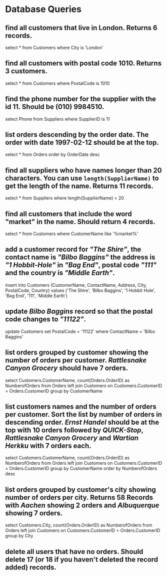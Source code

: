 # Database Queries

## find all customers that live in London. Returns 6 records.

select * from Customers
where City is 'London'

## find all customers with postal code 1010. Returns 3 customers.

select * from Customers
where PostalCode is 1010

## find the phone number for the supplier with the id 11. Should be (010) 9984510.

select Phone from Suppliers
where SupplierID is 11

## list orders descending by the order date. The order with date 1997-02-12 should be at the top.

select * from Orders
order by OrderDate desc

## find all suppliers who have names longer than 20 characters. You can use `length(SupplierName)` to get the length of the name. Returns 11 records.

select * from Suppliers
where length(SupplierName) > 20

## find all customers that include the word "market" in the name. Should return 4 records.

select * from Customers
where CustomerName like '%market%'

## add a customer record for _"The Shire"_, the contact name is _"Bilbo Baggins"_ the address is _"1 Hobbit-Hole"_ in _"Bag End"_, postal code _"111"_ and the country is _"Middle Earth"_.

insert into Customers (CustomerName, ContactName, Address, City, PostalCode, Country)
values ('The Shire', 'Bilbo Baggins', '1 Hobbit Hole', 'Bag End', '111', 'Middle Earth')

## update _Bilbo Baggins_ record so that the postal code changes to _"11122"_.

update Customers
set PostalCode = '11122'
where ContactName = 'Bilbo Baggins'

## list orders grouped by customer showing the number of orders per customer. _Rattlesnake Canyon Grocery_ should have 7 orders.

select Customers.CustomerName, count(Orders.OrderID) as
NumberofOrders from Orders
left join Customers on Customers.CustomerID = Orders.CustomerID
group by CustomerName

## list customers names and the number of orders per customer. Sort the list by number of orders in descending order. _Ernst Handel_ should be at the top with 10 orders followed by _QUICK-Stop_, _Rattlesnake Canyon Grocery_ and _Wartian Herkku_ with 7 orders each.

select Customers.CustomerName, count(Orders.OrderID) as
NumberofOrders from Orders
left join Customers on Customers.CustomerID = Orders.CustomerID
group by CustomerName
order by NumberofOrders desc

## list orders grouped by customer's city showing number of orders per city. Returns 58 Records with _Aachen_ showing 2 orders and _Albuquerque_ showing 7 orders.

select Customers.City, count(Orders.OrderID) as
NumberofOrders from Orders
left join Customers on Customers.CustomerID = Orders.CustomerID
group by City

## delete all users that have no orders. Should delete 17 (or 18 if you haven't deleted the record added) records.


